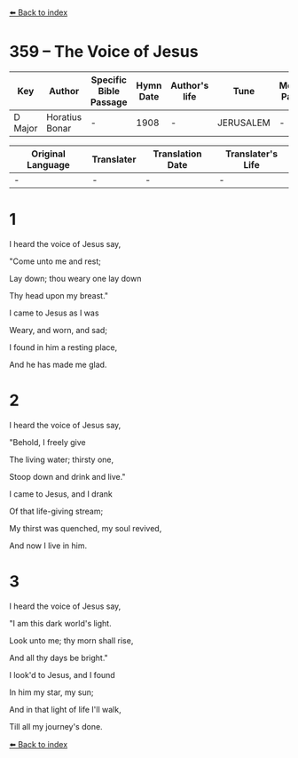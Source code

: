 [⬅️ Back to index](../README.md)

# 359 – The Voice of Jesus

Key | Author   | Specific Bible Passage     |Hymn Date |Author's life |Tune |Metrical Pattern   |Composer/Source
-- | --------- | ---------------------------|----------|--------------|-----|-------------------|-------------  
D Major |Horatius Bonar |- |1908 |- |JERUSALEM |- |Louis Spohr

Original Language | Translater | Translation Date   | Translater's Life  
----------------- | --------- | --------------------|-------------     
\- |- |- |-




# 1

I heard the voice of Jesus say,

"Come unto me and rest;

Lay down; thou weary one lay down

Thy head upon my breast."

I came to Jesus as I was

Weary, and worn, and sad;

I found in him a resting place,

And he has made me glad.



# 2

I heard the voice of Jesus say, 

"Behold, I freely give

The living water; thirsty one,

Stoop down and drink and live."

I came to Jesus, and I drank

Of that life-giving stream;

My thirst was quenched, my soul revived,

And now I live in him.



# 3

I heard the voice of Jesus say,

"I am this dark world's light.

Look unto me; thy morn shall rise,

And all thy days be bright."

I look'd to Jesus, and I found

In him my star, my sun;

And in that light of life I'll walk,

Till all my journey's done.



[⬅️ Back to index](../README.md)

